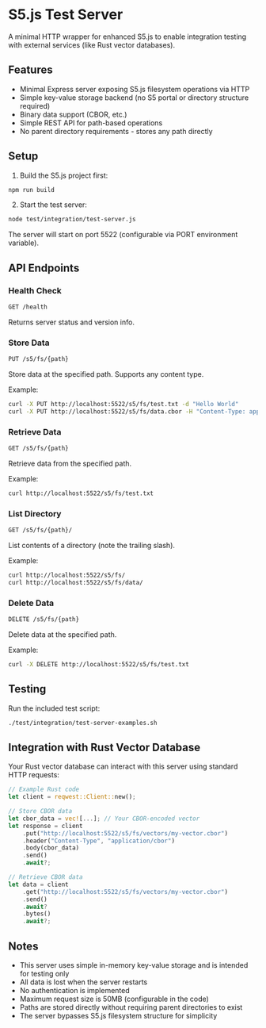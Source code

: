 # S5.js Test Server

A minimal HTTP wrapper for enhanced S5.js to enable integration testing with external services (like Rust vector databases).

## Features

- Minimal Express server exposing S5.js filesystem operations via HTTP
- Simple key-value storage backend (no S5 portal or directory structure required)
- Binary data support (CBOR, etc.)
- Simple REST API for path-based operations
- No parent directory requirements - stores any path directly

## Setup

1. Build the S5.js project first:
```bash
npm run build
```

2. Start the test server:
```bash
node test/integration/test-server.js
```

The server will start on port 5522 (configurable via PORT environment variable).

## API Endpoints

### Health Check
```bash
GET /health
```
Returns server status and version info.

### Store Data
```bash
PUT /s5/fs/{path}
```
Store data at the specified path. Supports any content type.

Example:
```bash
curl -X PUT http://localhost:5522/s5/fs/test.txt -d "Hello World"
curl -X PUT http://localhost:5522/s5/fs/data.cbor -H "Content-Type: application/cbor" --data-binary @data.cbor
```

### Retrieve Data
```bash
GET /s5/fs/{path}
```
Retrieve data from the specified path.

Example:
```bash
curl http://localhost:5522/s5/fs/test.txt
```

### List Directory
```bash
GET /s5/fs/{path}/
```
List contents of a directory (note the trailing slash).

Example:
```bash
curl http://localhost:5522/s5/fs/
curl http://localhost:5522/s5/fs/data/
```

### Delete Data
```bash
DELETE /s5/fs/{path}
```
Delete data at the specified path.

Example:
```bash
curl -X DELETE http://localhost:5522/s5/fs/test.txt
```

## Testing

Run the included test script:
```bash
./test/integration/test-server-examples.sh
```

## Integration with Rust Vector Database

Your Rust vector database can interact with this server using standard HTTP requests:

```rust
// Example Rust code
let client = reqwest::Client::new();

// Store CBOR data
let cbor_data = vec![...]; // Your CBOR-encoded vector
let response = client
    .put("http://localhost:5522/s5/fs/vectors/my-vector.cbor")
    .header("Content-Type", "application/cbor")
    .body(cbor_data)
    .send()
    .await?;

// Retrieve CBOR data
let data = client
    .get("http://localhost:5522/s5/fs/vectors/my-vector.cbor")
    .send()
    .await?
    .bytes()
    .await?;
```

## Notes

- This server uses simple in-memory key-value storage and is intended for testing only
- All data is lost when the server restarts
- No authentication is implemented
- Maximum request size is 50MB (configurable in the code)
- Paths are stored directly without requiring parent directories to exist
- The server bypasses S5.js filesystem structure for simplicity